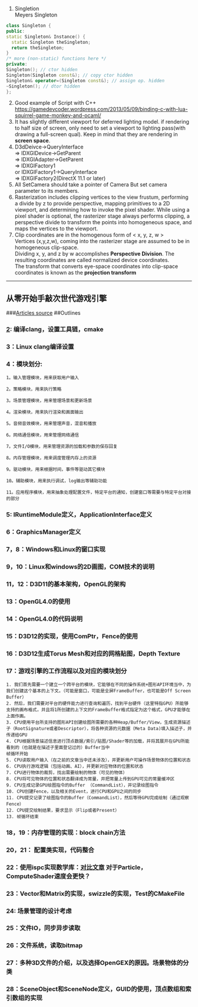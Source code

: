 1. Singletion  
Meyers Singleton  
```cpp
class Singleton {
public:
static Singleton& Instance() {
  static Singleton theSingleton;
  return theSingleton;
}
/* more (non-static) functions here */
private:
Singleton(); // ctor hidden
Singleton(Singleton const&); // copy ctor hidden
Singleton& operator=(Singleton const&); // assign op. hidden
~Singleton(); // dtor hidden
};
```
2. Good example of Script with C++  
https://gamedevcoder.wordpress.com/2013/05/09/binding-c-with-lua-squirrel-game-monkey-and-ocaml/
3. It has slightly different viewport for deferred lighting model. if rendering to half size of screen, only need to set a viewport to lighting pass(with drawing a full-screen qual). Keep in mind that they are rendering in **screen space**.
4. D3dDeivce->QueryInterface  
=> IDXGIDevice->GetParent  
=> IDXGIAdapter->GetParent  
=> IDXGIFactory1  
or IDXGIFactory1->QueryInterface  
=> IDXGIFactory2(DirectX 11.1 or later)  
5. All SetCamera should take a pointer of Camera But set camera parameter to its members.
6. Rasterization includes clipping vertices to the view frustum, performing a divide by z to provide perspective, mapping primitives to a 2D viewport, and determining how to invoke the pixel shader. While using a pixel shader is optional, the rasterizer stage always performs clipping, a perspective divide to transform the points into homogeneous space, and maps the vertices to the viewport.
7. Clip coordinates are in the homogenous form of < x, y, z, w >  
Vertices (x,y,z,w), coming into the rasterizer stage are assumed to be in homogeneous clip-space.  
Dividing x, y, and z by w accomplishes **Perspective Division**. The resulting coordinates are called normalized device coordinates.  
The transform that converts eye-space coordinates into clip-space coordinates is known as the **projection transform**

------
## 从零开始手敲次世代游戏引擎
###[Articles source](https://zhuanlan.zhihu.com/c_119702958)
##Outlines
### [2](https://zhuanlan.zhihu.com/p/28598462): 编译clang，设置工具链，cmake
### 3：Linux clang编译设置
### 4：模块划分:
    1。输入管理模块，用来获取用户输入

    2。策略模块，用来执行策略

    3。场景管理模块，用来管理场景和更新场景

    4。渲染模块，用来执行渲染和画面输出

    5。音频音效模块，用来管理声音，混音和播放

    6。网络通信模块，用来管理网络通信

    7。文件I/O模块，用来管理资源的加载和参数的保存回复

    8。内存管理模块，用来调度管理内存上的资源

    9。驱动模块，用来根据时间，事件等驱动其它模块

    10。辅助模块，用来执行调试，log输出等辅助功能

    11。应用程序模块，用来抽象处理配置文件，特定平台的通知，创建窗口等需要与特定平台对接的部分
### 5: IRuntimeModule定义，ApplicationInterface定义
### 6：GraphicsManager定义
### 7，8：Windows和Linux的窗口实现
### 9，10：Linux和windows的2D画图，COM技术的说明
### 11，12：D3D11的基本架构，OpenGL的架构
### 13：OpenGL4.0的使用
### 14：OpenGL4.0的代码说明
### 15：D3D12的实现，使用ComPtr，Fence的使用
### 16：D3D12生成Torus Mesh和对应的网格贴图，Depth Texture
### 17：游戏引擎的工作流程以及对应的模块划分
    1. 我们首先需要一个建立一个跨平台的模块，它能够在不同的操作系统+图形API环境当中，为我们创建这个基本的上下文。（可能是窗口，可能是全屏FrameBuffer，也可能是Off Screen Buffer）
    2. 然后，我们需要对平台的硬件能力进行查询和遍历，找到平台硬件（这里特指GPU）所能够支持的画布格式，并且将1所创建的上下文的FrameBuffer格式指定为这个格式，GPU才能够在上面作画。
    3. CPU使用平台所支持的图形API创建绘图所需要的各种Heap/Buffer/View，生成资源描述子（RootSignature或者Descriptor），将各种资源的元数据（Meta Data)填入描述子，并传递给GPU
    4. CPU根据场景描述信息进行顶点数据/索引/贴图/Shader等的加载，并将其展开在GPU所能看到的（也就是在描述子里面登记过的）Buffer当中
    帧循环开始
    5. CPU读取用户输入（在之前的文章当中还未涉及），并更新用户可操作场景物体的位置和状态
    6. CPU执行游戏逻辑（包括动画、AI），并更新对应物体的位置和状态
    7. CPU进行物体的裁剪，找出需要绘制的物体（可见的物体）
    8. CPU将可见物体的位置和状态翻译成为常量，并把常量上传到GPU可见的常量缓冲区
    9. CPU生成记录GPU绘图指令的Buffer （CommandList），并记录绘图指令
    10. CPU创建Fence，以及相关的Event，进行CPU和GPU之间的同步
    11. CPU提交记录了绘图指令的Buffer（CommandList），然后等待GPU完成绘制（通过观察Fence）
    12. CPU提交绘制结果，要求显示（Flip或者Present）
    13. 帧循环结束
### 18，19：内存管理的实现：block chain方法
### 20，21： 配置类实现，代码整合
### 22：使用ispc实现数学库：[对比文章](http://i-saint.hatenablog.com/entry/2015/05/26/212441) 对于Particle，ComputeShader速度会更快？
### 23：Vector和Matrix的实现，swizzle的实现，Test的CMakeFile
### 24: 场景管理的设计考虑
### 25：文件IO，同步异步读取
### 26：文件系统，读取bitmap
### 27：多种3D文件的介绍，以及选择OpenGEX的原因。场景物体的分类
### 28：SceneObject和SceneNode定义，GUID的使用，顶点数组和索引数组的实现
